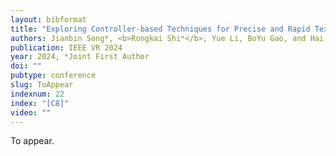 ```yaml
---
layout: bibformat
title: "Exploring Controller-based Techniques for Precise and Rapid Text Selection in Virtual Reality"
authors: Jianbin Song*, <b>Rongkai Shi*</b>, Yue Li, BoYu Gao, and Hai-Ning Liang
publication: IEEE VR 2024
year: 2024, *Joint First Author
doi: ""
pubtype: conference
slug: ToAppear
indexnum: 22
index: "[C8]"
video: ""
---
```


To appear. 